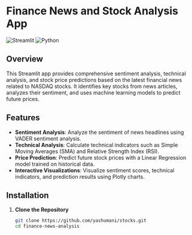 # Finance News and Stock Analysis App

![Streamlit](https://img.shields.io/badge/Streamlit-0.90.0-blue) ![Python](https://img.shields.io/badge/Python-3.8%2B-green) 

## Overview

This Streamlit app provides comprehensive sentiment analysis, technical analysis, and stock price predictions based on the latest financial news related to NASDAQ stocks. It identifies key stocks from news articles, analyzes their sentiment, and uses machine learning models to predict future prices.

## Features

- **Sentiment Analysis**: Analyze the sentiment of news headlines using VADER sentiment analysis.
- **Technical Analysis**: Calculate technical indicators such as Simple Moving Averages (SMA) and Relative Strength Index (RSI).
- **Price Prediction**: Predict future stock prices with a Linear Regression model trained on historical data.
- **Interactive Visualizations**: Visualize sentiment scores, technical indicators, and prediction results using Plotly charts.

## Installation

1. **Clone the Repository**

   ```bash
   git clone https://github.com/yashumani/stocks.git
   cd finance-news-analysis
